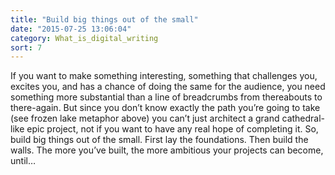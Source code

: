 ```yaml
---
title: "Build big things out of the small"
date: "2015-07-25 13:06:04"
category: What_is_digital_writing
sort: 7
---
```


If you want to make something interesting, something that challenges
you, excites you, and has a chance of doing the same for the audience,
you need something more substantial than a line of breadcrumbs from
thereabouts to there-again. But since you don’t know exactly the path
you’re going to take (see frozen lake metaphor above) you can’t just
architect a grand cathedral-like epic project, not if you want to have
any real hope of completing it. So, build big things out of the small.
First lay the foundations. Then build the walls. The more you’ve built,
the more ambitious your projects can become, until…
